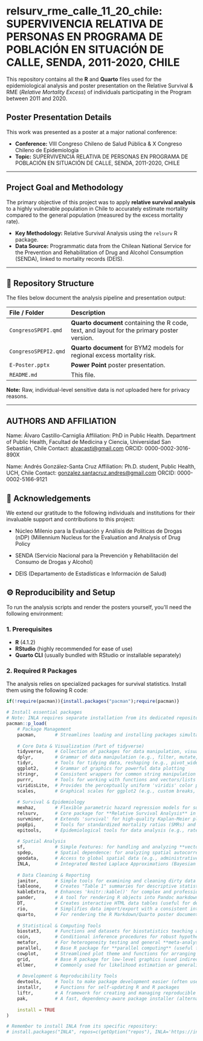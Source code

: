 # relsurv_rme_calle_11_20_chile: SUPERVIVENCIA RELATIVA DE PERSONAS EN PROGRAMA DE POBLACIÓN EN SITUACIÓN DE CALLE, SENDA, 2011-2020, CHILE

This repository contains all the **R** and **Quarto** files used for the epidemiological analysis and poster presentation on the Relative Survival & $\text{RME}$ (*Relative Mortality Excess*) of individuals participating in the Program between 2011 and 2020.

## Poster Presentation Details

This work was presented as a poster at a major national conference:

* **Conference:** VIII Congreso Chileno de Salud Pública & X Congreso Chileno de Epidemiología
* **Topic:** SUPERVIVENCIA RELATIVA DE PERSONAS EN PROGRAMA DE POBLACIÓN EN SITUACIÓN DE CALLE, SENDA, 2011-2020, CHILE

---

## Project Goal and Methodology

The primary objective of this project was to apply **relative survival analysis** to a highly vulnerable population in Chile to accurately estimate mortality compared to the general population (measured by the excess mortality rate).

* **Key Methodology:** Relative Survival Analysis using the `relsurv` R package.
* **Data Source:** Programmatic data from the Chilean National Service for the Prevention and Rehabilitation of Drug and Alcohol Consumption (SENDA), linked to mortality records (DEIS).

---

## 📁 Repository Structure

The files below document the analysis pipeline and presentation output:

| File / Folder | Description |
| :--- | :--- |
| `CongresoSPEPI.qmd` | **Quarto document** containing the R code, text, and layout for the primary poster version. |
| `CongresoSPEPI2.qmd` | **Quarto document** for BYM2 models for regional excess mortality risk. |
| `E-Poster.pptx` | **Power Point** poster presentation. |
| `README.md` | This file. |

**Note:** Raw, individual-level sensitive data is *not* uploaded here for privacy reasons.

---

## AUTHORS AND AFFILIATION

Name: Álvaro Castillo-Carniglia
Affiliation: PhD in Public Health. Department of Public Health, Facultad de Medicina y Ciencia, Universidad San Sebastián, Chile
Contact: alvacasti@gmail.com
ORCID: 0000-0002-3016-890X

Name: Andrés González-Santa Cruz
Affiliation: Ph.D. student, Public Health, UCH, Chile
Contact: gonzalez.santacruz.andres@gmail.com
ORCID: 0000-0002-5166-9121

## 🤝 Acknowledgements

We extend our gratitude to the following individuals and institutions for their invaluable support and contributions to this project:

- Núcleo Milenio para la Evaluación y Análisis de Políticas de Drogas (nDP) (Millennium Nucleus for the Evaluation and Analysis of Drug Policy

- SENDA (Servicio Nacional para la Prevención y Rehabilitación del Consumo de Drogas y Alcohol)

- DEIS (Departamento de Estadísticas e Información de Salud)


## ⚙️ Reproducibility and Setup

To run the analysis scripts and render the posters yourself, you'll need the following environment:

### 1. Prerequisites

* **R** (4.1.2)
* **RStudio** (highly recommended for ease of use)
* **Quarto CLI** (usually bundled with RStudio or installable separately)

### 2. Required R Packages

The analysis relies on specialized packages for survival statistics. Install them using the following R code:

```r
if(!require(pacman)){install.packages("pacman");require(pacman)}

# Install essential packages
# Note: INLA requires separate installation from its dedicated repository.
pacman::p_load(
    # Package Management
    pacman,       # Streamlines loading and installing packages simultaneously
    
    # Core Data & Visualization (Part of tidyverse)
    tidyverse,    # Collection of packages for data manipulation, visualization, and more
    dplyr,        # Grammar of data manipulation (e.g., filter, mutate, group_by)
    tidyr,        # Tools for tidying data, reshaping (e.g., pivot_wider, pivot_longer)
    ggplot2,      # Grammar of graphics for powerful data plotting
    stringr,      # Consistent wrappers for common string manipulation tasks
    purrr,        # Tools for working with functions and vectors/lists (e.g., mapping)
    viridisLite,  # Provides the perceptually uniform 'viridis' color palettes
    scales,       # Graphical scales for ggplot2 (e.g., custom breaks, formatting labels for axes)
    
    # Survival & Epidemiology
    mexhaz,       # Flexible parametric hazard regression models for survival analysis
    relsurv,      # Core package for **Relative Survival Analysis** in population-based studies
    survminer,    # Extends 'survival' for high-quality Kaplan-Meier plots and survival tables
    popEpi,       # Tools for standardized mortality ratios (SMRs) and population-level survival measures
    epitools,     # Epidemiological tools for data analysis (e.g., rate ratios, exact confidence intervals)
    
    # Spatial Analysis
    sf,           # Simple Features: for handling and analyzing **vector-based spatial data** (points, lines, polygons)
    spdep,        # Spatial dependence: for analyzing spatial autocorrelation and spatial regression models
    geodata,      # Access to global spatial data (e.g., administrative boundaries, climate data)
    INLA,         # Integrated Nested Laplace Approximations (Bayesian spatial modeling) - install separately
    
    # Data Cleaning & Reporting
    janitor,      # Simple tools for examining and cleaning dirty data (e.g., cleaning column names)
    tableone,     # Creates "Table 1" summaries for descriptive statistics (baseline characteristics)
    kableExtra,   # Enhances 'knitr::kable()' for complex and professional R Markdown tables
    pander,       # A tool for rendering R objects into Pandoc markdown formats
    DT,           # Creates interactive HTML data tables (useful for detailed tables in R Markdown/Quarto)
    rio,          # Simplifies data import/export with a consistent interface ('import()')
    quarto,       # For rendering the R Markdown/Quarto poster documents (.qmd files)
    
    # Statistical & Computing Tools
    biostat3,     # Functions and datasets for biostatistics teaching and research
    coin,         # Conditional inference procedures for robust hypothesis testing (e.g., permutation tests)
    metafor,      # For heterogeneity testing and general **meta-analysis** methods
    parallel,     # Base R package for **parallel computing** (useful for speeding up bootstrap and resampling)
    cowplot,      # Streamlined plot theme and functions for arranging multiple ggplot2 plots
    grid,         # Base R package for low-level graphics (used indirectly for plot arrangement)
    ellmer,       # Commonly used for likelihood estimation or generalized mixed-effects models (LMM/GLMM)
    
    # Development & Reproducibility Tools
    devtools,     # Tools to make package development easier (often used to install from GitHub)
    installr,     # Functions for self-updating R and R packages
    liftr,        # A framework for creating and managing reproducible research projects
    pak,          # A fast, dependency-aware package installer (alternative to install.packages)
    
    install = TRUE
)

# Remember to install INLA from its specific repository:
# install.packages("INLA", repos=c(getOption("repos"), INLA='https://inla.r-inla-download.org/R/stable'), dep = TRUE)
```
